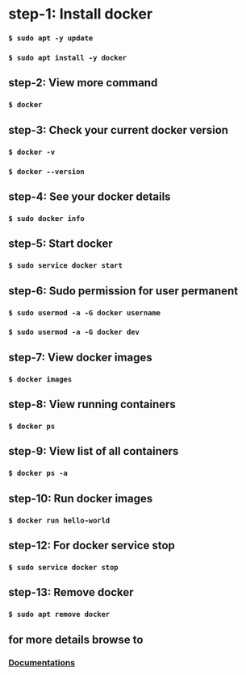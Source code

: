 # step-1: Install docker 

### `$ sudo apt -y update`

### `$ sudo apt install -y docker`

## step-2: View more command

### `$ docker`

## step-3: Check your current docker version

### `$ docker -v`
### `$ docker --version`

## step-4: See your docker details

### `$ sudo docker info`

## step-5: Start docker

### `$ sudo service docker start`

## step-6: Sudo permission for user permanent

### `$ sudo usermod -a -G docker username`
### `$ sudo usermod -a -G docker dev`

## step-7: View docker images

### `$ docker images`

## step-8: View running containers

### `$ docker ps`

## step-9: View list of all containers

### `$ docker ps -a`

## step-10: Run docker images

### `$ docker run hello-world`

## step-12: For docker service stop

### `$ sudo service docker stop`

## step-13: Remove docker

### `$ sudo apt remove docker`


## for more details browse to

### [Documentations](https://get.docker.com/)

